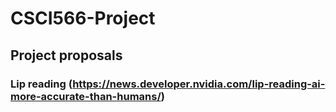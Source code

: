 # CSCI566-Project

## Project proposals
### Lip reading (https://news.developer.nvidia.com/lip-reading-ai-more-accurate-than-humans/)
